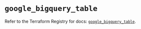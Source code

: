 # `google_bigquery_table`

Refer to the Terraform Registry for docs: [`google_bigquery_table`](https://registry.terraform.io/providers/hashicorp/google/6.4.0/docs/resources/bigquery_table).
